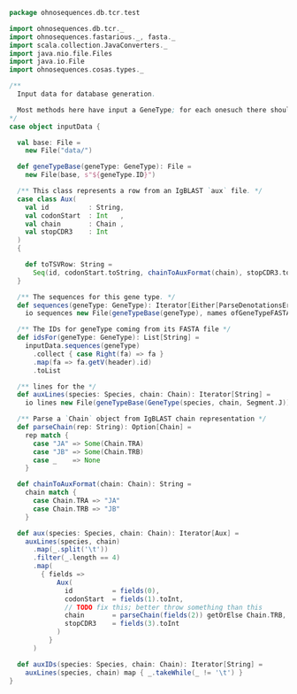 
```scala
package ohnosequences.db.tcr.test

import ohnosequences.db.tcr._
import ohnosequences.fastarious._, fasta._
import scala.collection.JavaConverters._
import java.nio.file.Files
import java.io.File
import ohnosequences.cosas.types._

/**
  Input data for database generation.

  Most methods here have input a GeneType; for each onesuch there should be a FASTA file, containing all the gene sequences for it. The other part of the input are IgBLAST `aux` files; there should be one per `(species, chain)` pair.
*/
case object inputData {

  val base: File =
    new File("data/")

  def geneTypeBase(geneType: GeneType): File =
    new File(base, s"${geneType.ID}")

  /** This class represents a row from an IgBLAST `aux` file. */
  case class Aux(
    val id          : String,
    val codonStart  : Int   ,
    val chain       : Chain ,
    val stopCDR3    : Int
  )
  {

    def toTSVRow: String =
      Seq(id, codonStart.toString, chainToAuxFormat(chain), stopCDR3.toString).mkString("\t")
  }

  /** The sequences for this gene type. */
  def sequences(geneType: GeneType): Iterator[Either[ParseDenotationsError, FASTA.Value]] =
    io sequences new File(geneTypeBase(geneType), names ofGeneTypeFASTA geneType)

  /** The IDs for geneType coming from its FASTA file */
  def idsFor(geneType: GeneType): List[String] =
    inputData.sequences(geneType)
      .collect { case Right(fa) => fa }
      .map(fa => fa.getV(header).id)
      .toList

  /** lines for the */
  def auxLines(species: Species, chain: Chain): Iterator[String] =
    io lines new File(geneTypeBase(GeneType(species, chain, Segment.J)), names.ofAux(species, chain))

  /** Parse a `Chain` object from IgBLAST chain representation */
  def parseChain(rep: String): Option[Chain] =
    rep match {
      case "JA" => Some(Chain.TRA)
      case "JB" => Some(Chain.TRB)
      case _    => None
    }

  def chainToAuxFormat(chain: Chain): String =
    chain match {
      case Chain.TRA => "JA"
      case Chain.TRB => "JB"
    }

  def aux(species: Species, chain: Chain): Iterator[Aux] =
    auxLines(species, chain)
      .map(_.split('\t'))
      .filter(_.length == 4)
      .map(
        { fields =>
            Aux(
              id          = fields(0),
              codonStart  = fields(1).toInt,
              // TODO fix this; better throw something than this
              chain       = parseChain(fields(2)) getOrElse Chain.TRB,
              stopCDR3    = fields(3).toInt
            )
          }
      )

  def auxIDs(species: Species, chain: Chain): Iterator[String] =
    auxLines(species, chain) map { _.takeWhile(_ != '\t') }
}

```




[main/scala/names.scala]: ../../main/scala/names.scala.md
[main/scala/data.scala]: ../../main/scala/data.scala.md
[main/scala/package.scala]: ../../main/scala/package.scala.md
[main/scala/model.scala]: ../../main/scala/model.scala.md
[test/scala/io.scala]: io.scala.md
[test/scala/inputData.scala]: inputData.scala.md
[test/scala/humanTRB.scala]: humanTRB.scala.md
[test/scala/genericTests.scala]: genericTests.scala.md
[test/scala/outputData.scala]: outputData.scala.md
[test/scala/humanTRA.scala]: humanTRA.scala.md
[test/scala/dataGeneration.scala]: dataGeneration.scala.md